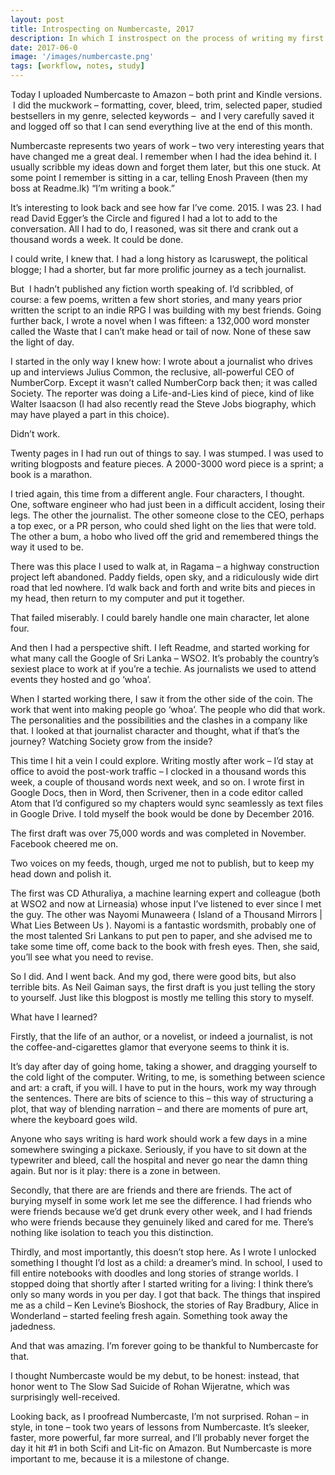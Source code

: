 ```yaml
---
layout: post
title: Introspecting on Numbercaste, 2017
description: In which I instrospect on the process of writing my first novel, immediately after releasing it.
date: 2017-06-0 
image: '/images/numbercaste.png'
tags: [workflow, notes, study]
---
```



Today I uploaded Numbercaste to Amazon – both print and Kindle versions.  I did the muckwork – formatting, cover, bleed, trim, selected paper, studied bestsellers in my genre, selected keywords –  and I very carefully saved it and logged off so that I can send everything live at the end of this month.

Numbercaste represents two years of work – two very interesting years that have changed me a great deal. I remember when I had the idea behind it. I usually scribble my ideas down and forget them later, but this one stuck. At some point I remember is sitting in a car, telling Enosh Praveen (then my boss at Readme.lk) “I’m writing a book.”

It’s interesting to look back and see how far I’ve come. 2015. I was 23. I had read David Egger’s the Circle and figured I had a lot to add to the conversation. All I had to do, I reasoned, was sit there and crank out a thousand words a week. It could be done.

I could write, I knew that. I had a long history as Icaruswept, the political blogge; I had a shorter, but far more prolific journey as a tech journalist.

But  I hadn’t published any fiction worth speaking of. I’d scribbled, of course: a few poems, written a few short stories, and many years prior written the script to an indie RPG I was building with my best friends. Going further back, I wrote a novel when I was fifteen: a 132,000 word monster called the Waste that I can’t make head or tail of now. None of these saw the light of day.

I started in the only way I knew how: I wrote about a journalist who drives up and interviews Julius Common, the reclusive, all-powerful CEO of NumberCorp. Except it wasn’t called NumberCorp back then; it was called Society. The reporter was doing a Life-and-Lies kind of piece, kind of like Walter Isaacson (I had also recently read the Steve Jobs biography, which may have played a part in this choice).

Didn’t work.

Twenty pages in I had run out of things to say. I was stumped. I was used to writing blogposts and feature pieces. A 2000-3000 word piece is a sprint; a book is a marathon.


I tried again, this time from a different angle. Four characters, I thought. One, software engineer who had just been in a difficult accident, losing their legs. The other the journalist. The other someone close to the CEO, perhaps a top exec, or a PR person, who could shed light on the lies that were told. The other a bum, a hobo who lived off the grid and remembered things the way it used to be.

There was this place I used to walk at, in Ragama – a highway construction project left abandoned. Paddy fields, open sky, and a ridiculously wide dirt road that led nowhere. I’d walk back and forth and write bits and pieces in my head, then return to my computer and put it together.

That failed miserably. I could barely handle one main character, let alone four.

And then I had a perspective shift. I left Readme, and started working for what many call the Google of Sri Lanka – WSO2. It’s probably the country’s sexiest place to work at if you’re a techie. As journalists we used to attend events they hosted and go ‘whoa’.

When I started working there, I saw it from the other side of the coin. The work that went into making people go ‘whoa’. The people who did that work. The personalities and the possibilities and the clashes in a company like that. I looked at that journalist character and thought, what if that’s the journey? Watching Society grow from the inside?

This time I hit a vein I could explore. Writing mostly after work – I’d stay at office to avoid the post-work traffic – I clocked in a thousand words this week, a couple of thousand words next week, and so on. I wrote first in Google Docs, then in Word, then Scrivener, then in a code editor called Atom that I’d configured so my chapters would sync seamlessly as text files in Google Drive. I told myself the book would be done by December 2016.


The first draft was over 75,000 words and was completed in November. Facebook cheered me on.

Two voices on my feeds, though, urged me not to publish, but to keep my head down and polish it.

The first was CD Athuraliya, a machine learning expert and colleague (both at WSO2 and now at Lirneasia) whose input I’ve listened to ever since I met the guy. The other was Nayomi Munaweera ( Island of a Thousand Mirrors | What Lies Between Us ). Nayomi is a fantastic wordsmith, probably one of the most talented Sri Lankans to put pen to paper, and she advised me to take some time off, come back to the book with fresh eyes. Then, she said, you’ll see what you need to revise.

So I did. And I went back. And my god, there were good bits, but also terrible bits. As Neil Gaiman says, the first draft is you just telling the story to yourself. Just like this blogpost is mostly me telling this story to myself.

What have I learned?

Firstly, that the life of an author, or a novelist, or indeed a journalist, is not the coffee-and-cigarettes glamor that everyone seems to think it is.

It’s day after day of going home, taking a shower, and dragging yourself to the cold light of the computer. Writing, to me, is something between science and art: a craft, if you will. I have to put in the hours, work my way through the sentences. There are bits of science to this – this way of structuring a plot, that way of blending narration – and there are moments of pure art, where the keyboard goes wild.

Anyone who says writing is hard work should work a few days in a mine somewhere swinging a pickaxe. Seriously, if you have to sit down at the typewriter and bleed, call the hospital and never go near the damn thing again. But nor is it play: there is a zone in between.

Secondly, that there are are friends and there are friends. The act of burying myself in some work let me see the difference. I had friends who were friends because we’d get drunk every other week, and I had friends who were friends because they genuinely liked and cared for me. There’s nothing like isolation to teach you this distinction.

Thirdly, and most importantly, this doesn’t stop here. As I wrote I unlocked something I thought I’d lost as a child: a dreamer’s mind. In school, I used to fill entire notebooks with doodles and long stories of strange worlds. I stopped doing that shortly after I started writing for a living: I think there’s only so many words in you per day. I got that back. The things that inspired me as a child – Ken Levine’s Bioshock, the stories of Ray Bradbury, Alice in Wonderland – started feeling fresh again. Something took away the jadedness.

And that was amazing. I’m forever going to be thankful to Numbercaste for that.

I thought Numbercaste would be my debut, to be honest: instead, that honor went to The Slow Sad Suicide of Rohan Wijeratne, which was surprisingly well-received.

Looking back, as I proofread Numbercaste, I’m not surprised. Rohan – in style, in tone – took two years of lessons from Numbercaste. It’s sleeker, faster, more powerful, far more surreal, and I’ll probably never forget the day it hit #1 in both Scifi and Lit-fic on Amazon. But Numbercaste is more important to me, because it is a milestone of change.

